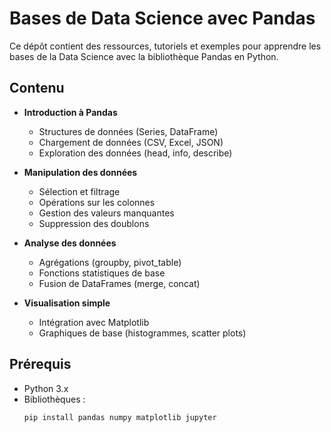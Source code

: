 # Bases de Data Science avec Pandas

Ce dépôt contient des ressources, tutoriels et exemples pour apprendre les bases de la Data Science avec la bibliothèque Pandas en Python.

##  Contenu

- **Introduction à Pandas**
  - Structures de données (Series, DataFrame)
  - Chargement de données (CSV, Excel, JSON)
  - Exploration des données (head, info, describe)

- **Manipulation des données**
  - Sélection et filtrage
  - Opérations sur les colonnes
  - Gestion des valeurs manquantes
  - Suppression des doublons

- **Analyse des données**
  - Agrégations (groupby, pivot_table)
  - Fonctions statistiques de base
  - Fusion de DataFrames (merge, concat)

- **Visualisation simple**
  - Intégration avec Matplotlib
  - Graphiques de base (histogrammes, scatter plots)

##  Prérequis

- Python 3.x
- Bibliothèques :
  ```bash
  pip install pandas numpy matplotlib jupyter
